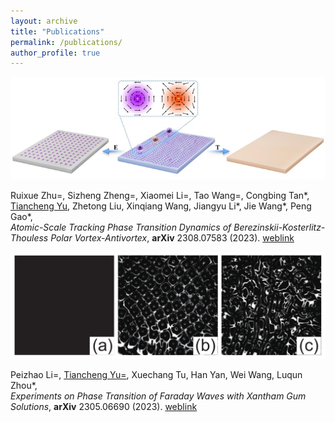 ```yaml
---
layout: archive
title: "Publications"
permalink: /publications/
author_profile: true
---
```


<img src="../images/fig1.png" alt="Figure 1">

Ruixue Zhu=, Sizheng Zheng=, Xiaomei Li=, Tao Wang=, Congbing Tan*, 
<span style="text-decoration: underline;">Tiancheng Yu</span>, Zhetong Liu, Xinqiang Wang, Jiangyu Li*, Jie Wang*, Peng Gao*, <br>
<i>Atomic-Scale Tracking Phase Transition Dynamics of Berezinskii-Kosterlitz-Thouless Polar Vortex-Antivortex</i>, **arXiv** 2308.07583 (2023). 
[weblink](https://arxiv.org/abs/2308.07583)


<img src="../images/fig2.png" alt="Figure 2">

Peizhao Li=, <span style="text-decoration: underline;">Tiancheng Yu=</span>, Xuechang Tu, Han Yan, Wei Wang, Luqun Zhou*,<br>
<i>Experiments on Phase Transition of Faraday Waves with Xantham Gum Solutions</i>, **arXiv** 2305.06690 (2023). [weblink](https://www.researchgate.net/publication/373411670_Experiments_on_Phase_Transition_of_Faraday_Waves_with_Xantham_Gum_Solutions)
